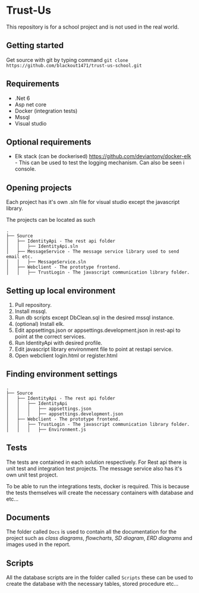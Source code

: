 # Trust-Us
This repository is for a school project and is not used in the real world.
## Getting started
Get source with git by typing command ```git clone https://github.com/blackout1471/trust-us-school.git```

## Requirements
* .Net 6
* Asp net core
* Docker (integration tests)
* Mssql
* Visual studio

## Optional requirements
* Elk stack (can be dockerised) https://github.com/deviantony/docker-elk - This can be used to test the logging mechanism. Can also be seen i console.

## Opening projects
Each project has it's own .sln file for visual studio except the javascript library.

The projects can be located as such

    .
    ├── Source
    │   ├── IdentityApi - The rest api folder
    │   │   ├── IdentityApi.sln
    │   ├── MessageService - The message service library used to send email etc.
    │   │   ├── MessageService.sln
    │   ├── Webclient - The prototype frontend.
    │   │   ├── TrustLogin - The javascript communication library folder.


## Setting up local environment
1. Pull repository.
2. Install mssql.
3. Run db scripts except DbClean.sql in the desired mssql instance.
4. (optional) Install elk.
5. Edit appsettings.json or appsettings.development.json in rest-api to point at the correct services.
6. Run IdentityApi with desired profile.
7. Edit javascript library environment file to point at restapi service.
8. Open webclient login.html or register.html

## Finding environment settings

    .
    ├── Source
    │   ├── IdentityApi - The rest api folder
    │   │   ├── IdentityApi
    │   │   │   ├── appsettings.json
    │   │   │   ├── appsettings.development.json
    │   ├── Webclient - The prototype frontend.
    │   │   ├── TrustLogin - The javascript communication library folder.
    │   │   │   ├── Environment.js

## Tests
The tests are contained in each solution respectively.
For Rest api there is unit test and integration test projects.
The message service also has it's own unit test project.

To be able to run the integrations tests, docker is required. This is because the tests themselves will create the necessary containers with database and etc...

## Documents
The folder called `Docs` is used to contain all the documentation for the project such as *class diagrams*, *flowcharts*, *SD diagram*, *ERD diagrams* and images used in the report.

## Scripts
All the database scripts are in the folder called `Scripts` these can be used to create the database with the necessary tables, stored procedure etc...
